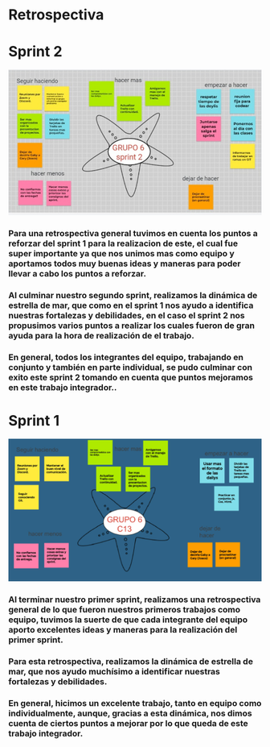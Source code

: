 # Retrospectiva 

# Sprint 2 

 ![estrella](./data-del-grupo/sprint2Grupo6.jpg)

### Para una retrospectiva general tuvimos en cuenta los puntos a reforzar del sprint 1 para la realizacion de este, el cual fue super importante ya que nos unimos mas como equipo y aportamos todos muy buenas ideas y maneras para poder llevar a cabo los puntos a reforzar. 
### Al culminar nuestro segundo sprint, realizamos la dinámica de estrella de mar, que como en el sprint 1 nos ayudo a identifica nuestras fortalezas y debilidades, en el caso el sprint 2 nos propusimos varios puntos a realizar los cuales fueron de gran ayuda para la hora de realización de el trabajo.
### En general, todos los integrantes del equipo, trabajando en conjunto y también en parte individual, se pudo culminar con exito este sprint 2 tomando en cuenta que puntos mejoramos en este trabajo integrador.. 


# Sprint 1 

![estrella](./data-del-grupo/retrospectivaSprint1.jpg)
### Al terminar nuestro primer sprint, realizamos una retrospectiva general de lo que fueron nuestros primeros trabajos como equipo, tuvimos la suerte de que cada integrante del equipo aporto excelentes ideas y maneras para la realización del primer sprint.
### Para esta retrospectiva, realizamos la dinámica de estrella de mar, que nos ayudo muchísimo a identificar nuestras fortalezas y debilidades.
### En general, hicimos un excelente trabajo, tanto en equipo como individualmente, aunque, gracias a esta dinámica, nos dimos cuenta de ciertos puntos a mejorar por lo que queda de este trabajo integrador.